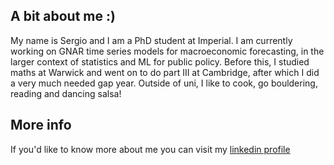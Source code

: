 ## A bit about me :)
My name is Sergio and I am a PhD student at Imperial. I am currently working on GNAR time series models for macroeconomic forecasting, in the larger context of statistics and ML for public policy. Before this, I studied maths at Warwick and went on to do part III at Cambridge, after which I did a very much needed gap year. Outside of uni, I like to cook, go bouldering, reading and dancing salsa!

## More info 
If you'd like to know more about me you can visit my [linkedin profile](https://www.linkedin.com/in/sergio-esta%C3%B1-ruiz-870347221/) 

